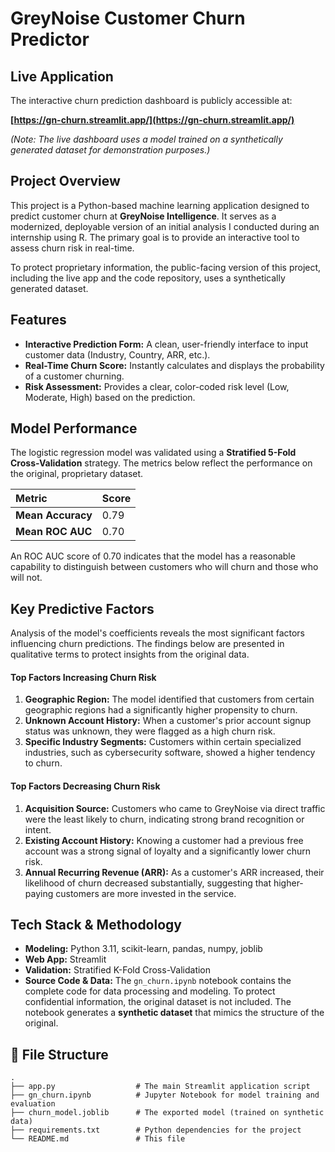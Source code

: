 # GreyNoise Customer Churn Predictor

## Live Application

The interactive churn prediction dashboard is publicly accessible at:

**[https://gn-churn.streamlit.app/](https://gn-churn.streamlit.app/)**

*(Note: The live dashboard uses a model trained on a synthetically generated dataset for demonstration purposes.)*

## Project Overview

This project is a Python-based machine learning application designed to predict customer churn at **GreyNoise Intelligence**. It serves as a modernized, deployable version of an initial analysis I conducted during an internship using R. The primary goal is to provide an interactive tool to assess churn risk in real-time.

To protect proprietary information, the public-facing version of this project, including the live app and the code repository, uses a synthetically generated dataset.

## Features

- **Interactive Prediction Form:** A clean, user-friendly interface to input customer data (Industry, Country, ARR, etc.).
- **Real-Time Churn Score:** Instantly calculates and displays the probability of a customer churning.
- **Risk Assessment:** Provides a clear, color-coded risk level (Low, Moderate, High) based on the prediction.

## Model Performance

The logistic regression model was validated using a **Stratified 5-Fold Cross-Validation** strategy. The metrics below reflect the performance on the original, proprietary dataset.

| Metric          | Score |
| :-------------- | :---- |
| **Mean Accuracy** | 0.79  |
| **Mean ROC AUC** | 0.70  |

An ROC AUC score of 0.70 indicates that the model has a reasonable capability to distinguish between customers who will churn and those who will not.

## Key Predictive Factors

Analysis of the model's coefficients reveals the most significant factors influencing churn predictions. The findings below are presented in qualitative terms to protect insights from the original data.

#### Top Factors Increasing Churn Risk
1.  **Geographic Region:** The model identified that customers from certain geographic regions had a significantly higher propensity to churn.
2.  **Unknown Account History:** When a customer's prior account signup status was unknown, they were flagged as a high churn risk.
3.  **Specific Industry Segments:** Customers within certain specialized industries, such as cybersecurity software, showed a higher tendency to churn.

#### Top Factors Decreasing Churn Risk
1.  **Acquisition Source:** Customers who came to GreyNoise via direct traffic were the least likely to churn, indicating strong brand recognition or intent.
2.  **Existing Account History:** Knowing a customer had a previous free account was a strong signal of loyalty and a significantly lower churn risk.
3.  **Annual Recurring Revenue (ARR):** As a customer's ARR increased, their likelihood of churn decreased substantially, suggesting that higher-paying customers are more invested in the service.

## Tech Stack & Methodology

- **Modeling:** Python 3.11, scikit-learn, pandas, numpy, joblib
- **Web App:** Streamlit
- **Validation:** Stratified K-Fold Cross-Validation
- **Source Code & Data:** The `gn_churn.ipynb` notebook contains the complete code for data processing and modeling. To protect confidential information, the original dataset is not included. The notebook generates a **synthetic dataset** that mimics the structure of the original.

## 📁 File Structure

```
.
├── app.py                  # The main Streamlit application script
├── gn_churn.ipynb          # Jupyter Notebook for model training and evaluation
├── churn_model.joblib      # The exported model (trained on synthetic data)
├── requirements.txt        # Python dependencies for the project
└── README.md               # This file
